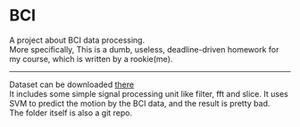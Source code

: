 # BCI
A project about BCI data processing.  
More specifically, This is a dumb, useless, deadline-driven homework for my course, 
which is written by a rookie(me).

***

Dataset can be downloaded [there](http://www.bbci.de/competition/iii/desc_IVa.html)  
It includes some simple signal processing unit like filter, fft and slice. It uses SVM to predict the motion by the BCI data, and the result is pretty bad.   
The folder itself is also a git repo.  